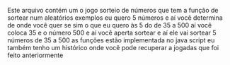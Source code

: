Este arquivo contém um o jogo sorteio de números que tem a função de sortear num aleatórios exemplos eu quero 5 números
e aí você determina de onde você quer se sim o que eu quero às 5 do de 35 a 500 aí você coloca 35 e o número 500 e aí 
você aperta sortear e aí ele vai sortear 5 números de 35 a 500 
as funções estão implementada no java script eu também tenho um histórico onde você pode recuperar a jogadas que foi feito anteriormente
